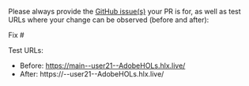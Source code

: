 Please always provide the [GitHub issue(s)](../issues) your PR is for, as well as test URLs where your change can be observed (before and after):

Fix #<gh-issue-id>

Test URLs:
- Before: https://main--user21--AdobeHOLs.hlx.live/
- After: https://<branch>--user21--AdobeHOLs.hlx.live/
